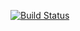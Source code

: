 [![Build Status](https://app.travis-ci.com/ikioresko/job4j_cinema.svg?branch=master)](https://app.travis-ci.com/ikioresko/job4j_cinema)